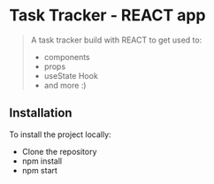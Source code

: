 # Task Tracker - REACT app

>A task tracker build with REACT to get used to:
>
>- components
>- props
>- useState Hook
>- and more :)
  

## Installation

To install the project locally:

- Clone the repository
- npm install
- npm start

